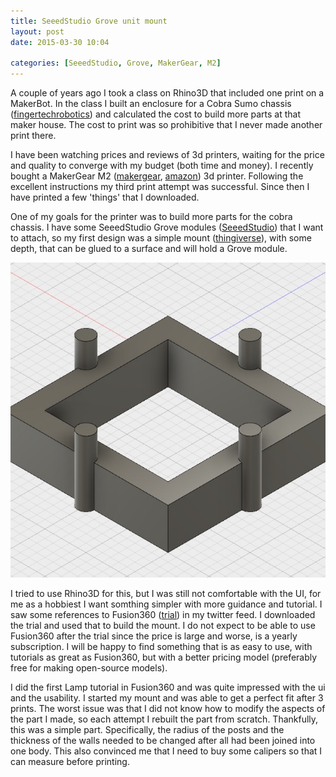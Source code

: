 ```yaml
---
title: SeeedStudio Grove unit mount
layout: post
date: 2015-03-30 10:04

categories: [SeeedStudio, Grove, MakerGear, M2]
---
```


A couple of years ago I took a class on Rhino3D that included one print on a MakerBot. In the class I built an enclosure for a Cobra Sumo chassis ([fingertechrobotics](http://www.fingertechrobotics.com/proddetail.php?prod=ft-kit-cobra-chassis)) and calculated the cost to build more parts at that maker house. The cost to print was so prohibitive that I never made another print there.

I have been watching prices and reviews of 3d printers, waiting for the price and quality to converge with my budget (both time and money). I recently bought a MakerGear M2 ([makergear](http://www.makergear.com/products/m-series-3d-printers), [amazon](http://www.amazon.com/MakerGear-The-M2/dp/B00ELUOERA/ref=sr_1_1?s=industrial&ie=UTF8&qid=1427724745&sr=1-1)) 3d printer. Following the excellent instructions my third print attempt was successful. Since then I have printed a few 'things' that I downloaded.

One of my goals for the printer was to build more parts for the cobra chassis. I have some SeeedStudio Grove modules ([SeeedStudio](http://www.seeedstudio.com/depot/s/grovefamily.html)) that I want to attach, so my first design was a simple mount ([thingiverse](http://www.thingiverse.com/thing:748006)), with some depth, that can be glued to a surface and will hold a Grove module.

![rendering of 1x1 grove mount](/assets/1x1grovemount.jpg)

I tried to use Rhino3D for this, but I was still not comfortable with the UI, for me as a hobbiest I want somthing simpler with more guidance and tutorial. I saw some references to Fusion360 ([trial](http://www.autodesk.com/products/fusion-360/try-buy)) in my twitter feed. I downloaded the trial and used that to build the mount. I do not expect to be able to use Fusion360 after the trial since the price is large and worse, is a yearly subscription. I will be happy to find something that is as easy to use, with tutorials as great as Fusion360, but with a better pricing model (preferably free for making open-source models).

I did the first Lamp tutorial in Fusion360 and was quite impressed with the ui and the usability. I started my mount and was able to get a perfect fit after 3 prints. The worst issue was that I did not know how to modify the aspects of the part I made, so each attempt I rebuilt the part from scratch. Thankfully, this was a simple part. Specifically, the radius of the posts and the thickness of the walls needed to be changed after all had been joined into one body. This also convinced me that I need to buy some calipers so that I can measure before printing.
